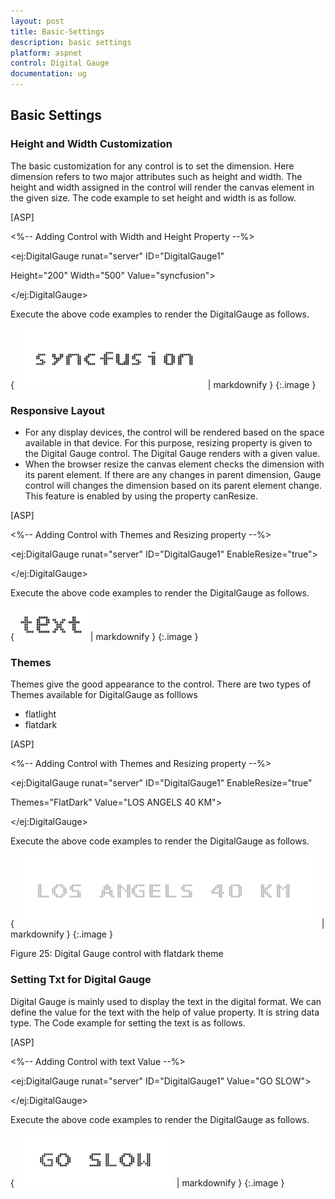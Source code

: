 ```yaml
---
layout: post
title: Basic-Settings
description: basic settings
platform: aspnet
control: Digital Gauge
documentation: ug
---
```


## Basic Settings

### Height and Width Customization

The basic customization for any control is to set the dimension. Here dimension refers to two major attributes such as height and width. The height and width assigned in the control will render the canvas element in the given size. The code example to set height and width is as follow. 

[ASP]

&lt;%-- Adding Control with Width and Height Property --%&gt;

<ej:DigitalGauge runat="server" ID="DigitalGauge1"



Height="200" Width="500" Value="syncfusion">



&lt;/ej:DigitalGauge&gt;



Execute the above code examples to render the DigitalGauge as follows. 



{ ![](Basic-Settings_images/Basic-Settings_img1.png) | markdownify }
{:.image }




### Responsive Layout

* For any display devices, the control will be rendered based on the space available in that device. For this purpose, resizing property is given to the Digital Gauge control. The Digital Gauge renders with a given value. 
* When the browser resize the canvas element checks the dimension with its parent element. If there are any changes in parent dimension, Gauge control will changes the dimension based on its parent element change. This feature is enabled by using the property canResize.





[ASP]

&lt;%-- Adding Control with Themes and Resizing property --%&gt;

&lt;ej:DigitalGauge runat="server" ID="DigitalGauge1" EnableResize="true"&gt;





&lt;/ej:DigitalGauge&gt;



Execute the above code examples to render the DigitalGauge as follows. 



{ ![](Basic-Settings_images/Basic-Settings_img2.png) | markdownify }
{:.image }




### Themes

Themes give the good appearance to the control. There are two types of Themes available for DigitalGauge as folllows

* flatlight
* flatdark

[ASP]

&lt;%-- Adding Control with Themes and Resizing property --%&gt;

<ej:DigitalGauge runat="server" ID="DigitalGauge1" EnableResize="true"



Themes="FlatDark" Value="LOS ANGELS 40 KM">





&lt;/ej:DigitalGauge&gt;



Execute the above code examples to render the DigitalGauge as follows. 

{ ![](Basic-Settings_images/Basic-Settings_img3.png) | markdownify }
{:.image }


Figure 25: Digital Gauge control with flatdark theme



### Setting Txt for Digital Gauge

Digital Gauge is mainly used to display the text in the digital format. We can define the value for the text with the help of value property. It is string data type. The Code example for setting the text is as follows.



[ASP]

&lt;%-- Adding Control with text Value --%&gt;

&lt;ej:DigitalGauge runat="server" ID="DigitalGauge1" Value="GO SLOW"&gt;



&lt;/ej:DigitalGauge&gt;



Execute the above code examples to render the DigitalGauge as follows.



{ ![](Basic-Settings_images/Basic-Settings_img4.png) | markdownify }
{:.image }




